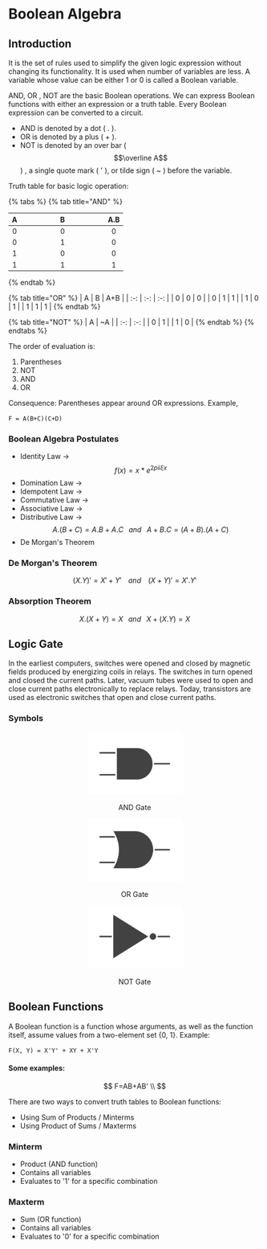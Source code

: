 # Boolean Algebra

## Introduction

It is the set of rules used to simplify the given logic expression without changing its functionality. It is used when number of variables are less. A variable whose value can be either 1 or 0 is called a Boolean variable.

AND, OR , NOT are the basic Boolean operations. We can express Boolean functions with either an expression or a truth table. Every Boolean expression can be converted to a circuit.

* AND is denoted by a dot ( . ).
* OR is denoted by a plus ( + ).
* NOT is denoted by an over bar ( $$\overline A$$ ) , a single quote mark ( ' ), or tilde sign ( \~ ) before the variable.

Truth table for basic logic operation:

{% tabs %}
{% tab title="AND" %}
<table><thead><tr><th align="center">A</th><th width="153" align="center">B</th><th align="center">A.B</th></tr></thead><tbody><tr><td align="center">0</td><td align="center">0</td><td align="center">0</td></tr><tr><td align="center">0</td><td align="center">1</td><td align="center">0</td></tr><tr><td align="center">1</td><td align="center">0</td><td align="center">0</td></tr><tr><td align="center">1</td><td align="center">1</td><td align="center">1</td></tr></tbody></table>
{% endtab %}

{% tab title="OR" %}
|  A  |  B  | A+B |
| :-: | :-: | :-: |
|  0  |  0  |  0  |
|  0  |  1  |  1  |
|  1  |  0  |  1  |
|  1  |  1  |  1  |
{% endtab %}

{% tab title="NOT" %}
|  A  | \~A |
| :-: | :-: |
|  0  |  1  |
|  1  |  0  |
{% endtab %}
{% endtabs %}

The order of evaluation is:

1. Parentheses
2. NOT
3. AND
4. OR

Consequence: Parentheses appear around OR expressions. Example,

```
F = A(B+C)(C+D)
```

### Boolean Algebra Postulates

* Identity Law -> $$f(x) = x * e^{2 pi i \xi x}$$
* Domination Law ->
* Idempotent Law ->&#x20;
* Commutative Law ->&#x20;
* Associative Law ->
* Distributive Law ->$$A.(B+C) = A.B+A.C \;\;\; and \;\;\; A+B.C=(A+B).(A+C)$$
* De Morgan's Theorem

### De Morgan's Theorem

$$
( X . Y)' = X' + Y' \;\;\;\; and \;\;\;\; ( X + Y)' = X'.Y'
$$

### Absorption Theorem

$$
X.(X+Y)=X \; \; \; and \; \; \; X+(X.Y)=X
$$

## Logic Gate

In the earliest computers, switches were opened and closed by magnetic fields produced by energizing coils in relays. The switches in turn opened and closed the current paths. Later, vacuum tubes were used to open and close current paths electronically to replace relays. Today, transistors are used as electronic switches that open and close current paths.

### Symbols

<div align="center">

<figure><img src=".gitbook/assets/AND.jpg" alt="AND Gate" width="188"><figcaption><p>AND Gate</p></figcaption></figure>

 

<figure><img src=".gitbook/assets/OR.jpg" alt="" width="188"><figcaption><p>OR Gate</p></figcaption></figure>

 

<figure><img src=".gitbook/assets/NOT.jpg" alt="" width="188"><figcaption><p>NOT Gate</p></figcaption></figure>

</div>

## Boolean Functions

A Boolean function is a function whose arguments, as well as the function itself, assume values from a two-element set {0, 1}. Example:

```
F(X, Y) = X'Y' + XY + X'Y
```

#### Some examples:

$$
F=AB+AB' \\
$$

There are two ways to convert truth tables to Boolean functions:

* Using Sum of Products / Minterms
* Using Product of Sums / Maxterms

### Minterm

* Product (AND function)
* Contains all variables
* Evaluates to '1' for a specific combination

### Maxterm

* Sum (OR function)
* Contains all variables
* Evaluates to '0' for a specific combination
